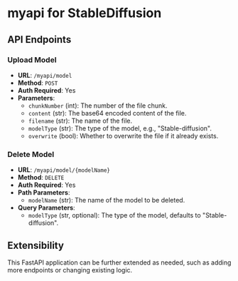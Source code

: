 # myapi for StableDiffusion

## API Endpoints

### Upload Model

- **URL**: `/myapi/model`
- **Method**: `POST`
- **Auth Required**: Yes
- **Parameters**:
  - `chunkNumber` (int): The number of the file chunk.
  - `content` (str): The base64 encoded content of the file.
  - `filename` (str): The name of the file.
  - `modelType` (str): The type of the model, e.g., "Stable-diffusion".
  - `overwrite` (bool): Whether to overwrite the file if it already exists.

### Delete Model

- **URL**: `/myapi/model/{modelName}`
- **Method**: `DELETE`
- **Auth Required**: Yes
- **Path Parameters**:
  - `modelName` (str): The name of the model to be deleted.
- **Query Parameters**:
  - `modelType` (str, optional): The type of the model, defaults to "Stable-diffusion".


## Extensibility
This FastAPI application can be further extended as needed, such as adding more endpoints or changing existing logic.